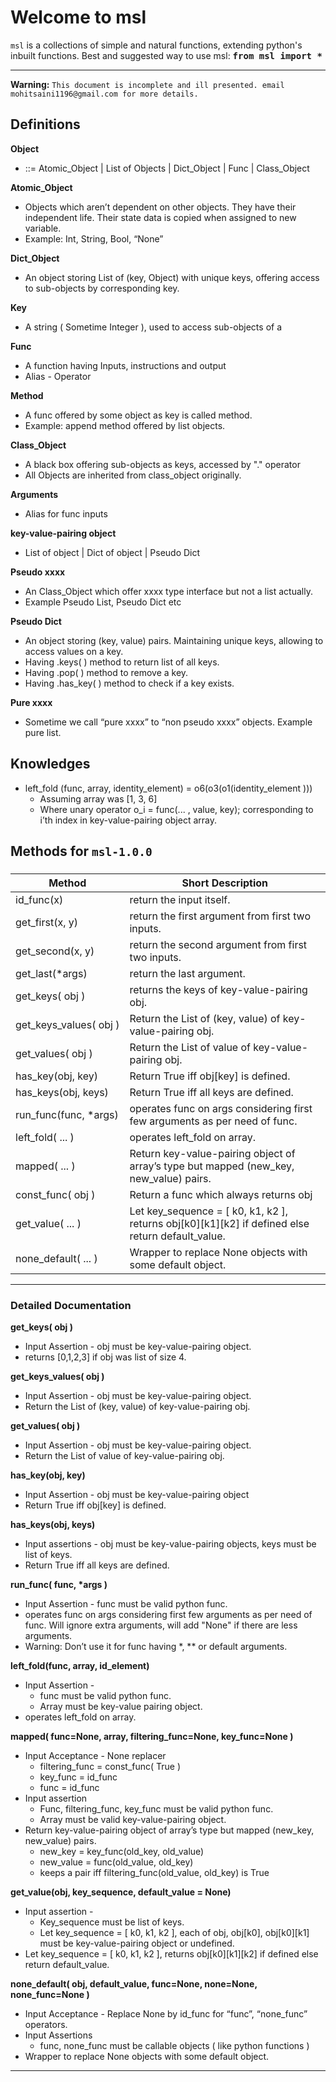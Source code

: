 Welcome to msl
===================


`msl` is a collections of simple and natural functions, extending python's inbuilt functions.
Best and suggested way to use msl: 
<kbd><b>from msl import *</b></kbd>

----------


**Warning:** `This document is incomplete and ill presented. email mohitsaini1196@gmail.com for more details.`



Definitions
----------

**Object**
 - ::= Atomic_Object  |  List of Objects  |  Dict_Object  |  Func  |  Class_Object

**Atomic_Object**
 - Objects which aren’t dependent on other objects. They have their independent life. Their state data is copied when assigned to new variable.
 - Example: Int, String, Bool, “None”


**Dict_Object**
 - An object storing List of (key, Object) with unique keys, offering access to sub-objects by corresponding key. 

**Key**
 - A string ( Sometime Integer ), used to access sub-objects of a 


**Func**
 - A function having Inputs, instructions and output
 - Alias - Operator

**Method**
 - A func offered by some object as key is called method.
 - Example: append method offered by list objects.


**Class_Object**
 - A black box offering sub-objects as keys, accessed by "." operator
 - All Objects are inherited from class_object originally.


**Arguments**
 - Alias for func inputs


**key-value-pairing object**
 - List of object | Dict of object | Pseudo Dict


**Pseudo xxxx**
 - An Class_Object which offer xxxx type interface but not a list actually. 
 - Example Pseudo List, Pseudo Dict etc
 
**Pseudo Dict**
 - An object storing (key, value) pairs. Maintaining unique keys, allowing to access values on a key.
 - Having .keys( ) method to return list of all keys.
 - Having .pop( ) method to remove a key.
 - Having .has_key( ) method to check if a key exists.


**Pure xxxx**
 - Sometime we call “pure xxxx” to “non pseudo xxxx” objects. Example pure list.




Knowledges
-------------
 - left_fold (func, array, identity_element) = o6(o3(o1(identity_element )))
    - Assuming array was [1, 3, 6] 
    - Where unary operator o_i = func(... , value, key); corresponding to i’th index in key-value-pairing object array.






Methods for `msl-1.0.0`
-------------

### 
Method   | Short Description
-------- | ---
id_func(x) | return the input itself.
get_first(x, y) |return the first argument from first two inputs.
get_second(x, y) | return the second argument from first two inputs.
get_last(*args) | return the last argument. 
get_keys( obj )  | returns the keys of key-value-pairing obj.
get_keys_values(&nbsp;obj&nbsp;) | Return the List of (key, value) of key-value-pairing obj.
get_values( obj ) | Return the List of value of key-value-pairing obj.
has_key(obj, key) | Return True iff obj[key] is defined.
has_keys(obj, keys) | Return True iff all keys are defined.
run_func(func,&nbsp;*args) | operates func on args considering first few arguments as per need of func.
left_fold( ... ) | operates left_fold on array.
mapped( ... ) | Return key-value-pairing object of array’s type but mapped (new_key, new_value) pairs.
const_func( obj ) | Return a func which always returns obj
get_value( ... ) | Let key_sequence = [ k0, k1, k2 ], returns obj[k0][k1][k2] if defined else return default_value.
none_default( ... ) | Wrapper to replace None objects with some default object. 


----------


### Detailed Documentation

**get_keys( obj )**
 - Input Assertion - obj must be key-value-pairing object.
 - returns [0,1,2,3] if obj was list of size 4.

**get_keys_values( obj )**
 - Input Assertion - obj must be key-value-pairing object.
 - Return the List of (key, value) of key-value-pairing obj.

**get_values( obj )**
 - Input Assertion - obj must be key-value-pairing object.
 - Return the List of value of key-value-pairing obj.

**has_key(obj, key)**
 - Input Assertion - obj must be key-value-pairing object
 - Return True iff obj[key] is defined.

**has_keys(obj, keys)**
 - Input assertions - obj must be key-value-pairing objects, keys must be list of keys.
 - Return True iff all keys are defined.

<b>run_func( func, *args )</b>
 - Input Assertion - func must be valid python func.
 - operates func on args considering first few arguments as per need of func. Will ignore extra arguments, will add "None" if there are less arguments. 
 - Warning: Don’t use it for func having *, ** or default arguments.


**left_fold(func, array, id_element)**
 - Input Assertion - 
    - func must be valid python func.
    - Array must be key-value pairing object.
 - operates left_fold on array.

**mapped( func=None, array, filtering_func=None, key_func=None )**
 - Input Acceptance - None replacer
    - filtering_func = const_func( True )
    - key_func = id_func
    - func = id_func
 - Input assertion
    - Func, filtering_func, key_func must be valid python func.
    - Array must be valid key-value-pairing object.
 - Return key-value-pairing object of array’s type but mapped (new_key, new_value) pairs.
    - new_key = key_func(old_key, old_value)
    - new_value = func(old_value, old_key)
    - keeps a pair iff filtering_func(old_value, old_key) is True 


**get_value(obj, key_sequence, default_value = None)**
 - Input assertion - 
    - Key_sequence must be list of keys.
    - Let key_sequence = [ k0, k1, k2 ], each of obj, obj[k0], obj[k0][k1] must be key-value-pairing object or undefined.
 - Let key_sequence = [ k0, k1, k2 ], returns obj[k0][k1][k2] if defined else return default_value.


**none_default( obj, default_value, func=None, none=None, none_func=None )**
 - Input Acceptance - Replace None by id_func for “func”, “none_func” operators.
 - Input Assertions
    - func, none_func must be callable objects ( like python functions ) 
 - Wrapper to replace None objects with some default object. 


----------

